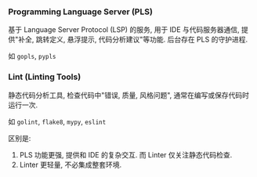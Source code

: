 ### Programming Language Server (PLS)

基于 Language Server Protocol (LSP) 的服务, 用于 IDE 与代码服务器通信, 提供"补全, 跳转定义, 悬浮提示, 代码分析建议"等功能. 后台存在 PLS 的守护进程.

如 `gopls`, `pypls`

### Lint (Linting Tools)

静态代码分析工具, 检查代码中"错误, 质量, 风格问题", 通常在编写或保存代码时运行一次.

如 `golint`, `flake8`, `mypy`, `eslint`

区别是:
1. PLS 功能更强, 提供和 IDE 的复杂交互. 而 Linter 仅关注静态代码检查.
2. Linter 更轻量, 不必集成整套环境.
